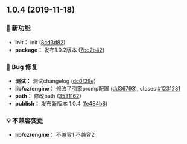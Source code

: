 ## 1.0.4 (2019-11-18)

### 🌟 新功能

* **init：** init ([8cd3d82](https://github.com/luoxue-victor/commitlint/commit/8cd3d82))
* **package：** 发布1.0.2版本 ([7bc2b42](https://github.com/luoxue-victor/commitlint/commit/7bc2b42))


### 🐛 Bug 修复

* **测试：** 测试changelog ([dc0f29e](https://github.com/luoxue-victor/commitlint/commit/dc0f29e))
* **lib/cz/engine：** 修改了引擎promp配置 ([dd36793](https://github.com/luoxue-victor/commitlint/commit/dd36793)), closes [#1231231](https://github.com/luoxue-victor/commitlint/issues/1231231)
* **path：** 修改path ([3531162](https://github.com/luoxue-victor/commitlint/commit/3531162))
* **publish：** 发布新版本 1.0.4 ([fe484b8](https://github.com/luoxue-victor/commitlint/commit/fe484b8))


### 💡 不兼容变更

* **lib/cz/engine：** 不兼容1
 不兼容2



